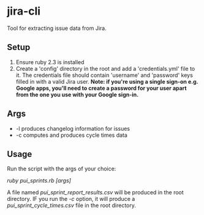 # jira-cli
Tool for extracting issue data from Jira.

## Setup
1) Ensure ruby 2.3 is installed
2) Create a 'config' directory in the root and add a 'credentials.yml' file to it. The credentials file should contain 'username' and 'password' keys filled in with a valid Jira user. **Note: if you're using a single sign-on e.g. Google apps, you'll need to create a password for your user apart from the one you use with your Google sign-in.**

## Args
- -l produces changelog information for issues
- -c computes and produces cycle times data

## Usage
Run the script with the args of your choice:

*ruby pui_sprints.rb [args]*

A file named *pui_sprint_report_results.csv* will be produced in the root directory. IF you run the *-c* option, it will produce a *pui_sprint_cycle_times.csv* file in the root directory.
